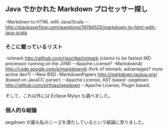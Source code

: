 ## Java でかかれた Markdown プロセッサー探し

-Markdown to HTML with Java/Scala
--http://stackoverflow.com/questions/19784525/markdown-to-html-with-java-scala


### そこに載っているリスト

-txtmark http://github.com/rjeschke/txtmark (claims to be fastest MD processor running on the JVM)
--Apache License?
-Markdown4j http://code.google.com/p/markdown4j (fork of txtmark, advantages? more active dev?)
--New BSD
-MarkdownPapers http://markdown.tautua.org/ (based on JavaCC parser)
--Apache License, AST based
-pegdown http://github.com/sirthias/pegdown
--Apache License, Plugin based.

そして、これ以外には Eclipse Mylyn も調べました。


### 個人的な結論

pegdown が最も私のニーズを満たしているという結論に至りました。
